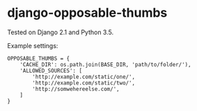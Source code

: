 django-opposable-thumbs
====

Tested on Django 2.1 and Python 3.5.

Example settings:

```
OPPOSABLE_THUMBS = {
    'CACHE_DIR': os.path.join(BASE_DIR, 'path/to/folder/'),
    'ALLOWED_SOURCES': [
        'http://example.com/static/one/',
        'http://example.com/static/two/',
        'http://somwehereelse.com/',
    ]
}
```
